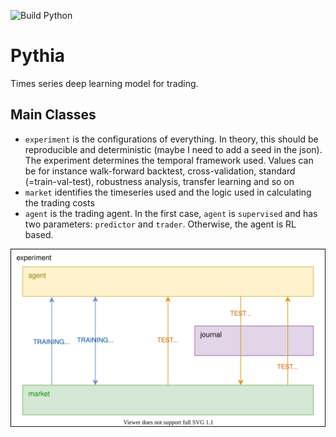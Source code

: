 ![Build Python](https://github.com/GrowlingM1ke/MLP-CW2-2021/workflows/Build%20Python/badge.svg)

# Pythia
Times series deep learning model for trading.

## Main Classes
- ```experiment``` is the configurations of everything. In theory, this should be reproducible and deterministic (maybe I need to add a seed in the json). The experiment determines the temporal framework used. Values can be for instance walk-forward backtest, cross-validation, standard (=train-val-test), robustness analysis, transfer learning and so on
- ```market``` identifies the timeseries used and the logic used in calculating the trading costs
- ```agent``` is the trading agent. In the first case, ```agent``` is ```supervised``` and has two parameters: ```predictor``` and ```trader```. Otherwise, the agent is RL based.

![Alt text](./docs/pythia.svg)